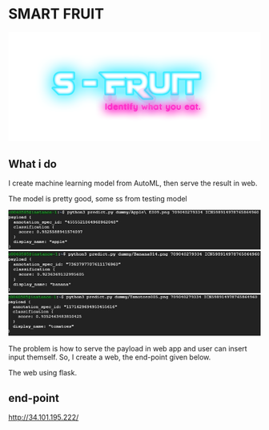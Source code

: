 # SMART FRUIT
![S-FRUIT](./Cloud/flask-web-server/website/static/uploads/default.png)
## What i do
I create machine learning model from AutoML, then serve the result in web.

The model is pretty good, some ss from testing model

![apple](./Cloud/asset/img/apple.jpg)
![banana](./Cloud/asset/img/banana.jpg)
![tomat](./Cloud/asset/img/ptomat.jpg)

The problem is how to serve the payload in web app and user can insert input themself. So, I create a web, the end-point given below.

The web using flask.
## end-point

http://34.101.195.222/